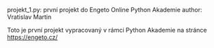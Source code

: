 projekt_1.py: první projekt do Engeto Online Python Akademie
author: Vratislav Martin

Toto je první projekt vypracovaný v rámci Python Akademie na stránce https://engeto.cz/